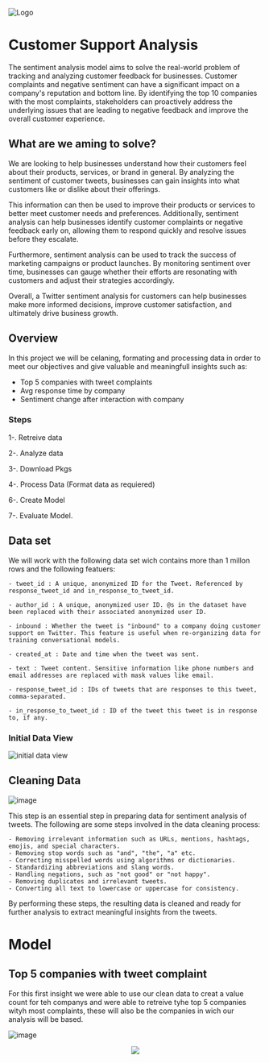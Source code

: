 ![Logo](https://camo.githubusercontent.com/7bf6f8c804cf1ec62e2cbbc7c85ea7dfd65b4848df48be4218e24012c6eb3430/68747470733a2f2f692e6d6f72696f682e636f6d2f323032302f30322f30342f6265656633366664373037642e6a7067)

# Customer Support Analysis

The sentiment analysis model aims to solve the real-world problem of tracking and analyzing customer feedback for businesses. Customer complaints and negative sentiment can have a significant impact on a company's reputation and bottom line. By identifying the top 10 companies with the most complaints, stakeholders can proactively address the underlying issues that are leading to negative feedback and improve the overall customer experience.

## What are we aming to solve?

We are looking to help businesses understand how their customers feel about their products, services, or brand in general. By analyzing the sentiment of customer tweets, businesses can gain insights into what customers like or dislike about their offerings.

This information can then be used to improve their products or services to better meet customer needs and preferences. Additionally, sentiment analysis can help businesses identify customer complaints or negative feedback early on, allowing them to respond quickly and resolve issues before they escalate.

Furthermore, sentiment analysis can be used to track the success of marketing campaigns or product launches. By monitoring sentiment over time, businesses can gauge whether their efforts are resonating with customers and adjust their strategies accordingly.

Overall, a Twitter sentiment analysis for customers can help businesses make more informed decisions, improve customer satisfaction, and ultimately drive business growth. 

## Overview 

In this project we will be celaning, formating and processing data in order to meet our objectives and give valuable and meaningfull insights such as:

- Top 5 companies with tweet complaints
- Avg response time by company
- Sentiment change after interaction with company

### Steps

1-. Retreive data

2-. Analyze data

3-. Download Pkgs 

4-. Process Data (Format data as requiered)

6-. Create Model 

7-. Evaluate Model.

## Data set 
 We will work with the following data set wich contains more than 1 millon rows and the following featuers:

    - tweet_id : A unique, anonymized ID for the Tweet. Referenced by response_tweet_id and in_response_to_tweet_id.

    - author_id : A unique, anonymized user ID. @s in the dataset have been replaced with their associated anonymized user ID.

    - inbound : Whether the tweet is "inbound" to a company doing customer support on Twitter. This feature is useful when re-organizing data for training conversational models.

    - created_at : Date and time when the tweet was sent.

    - text : Tweet content. Sensitive information like phone numbers and email addresses are replaced with mask values like email.

    - response_tweet_id : IDs of tweets that are responses to this tweet, comma-separated.

    - in_response_to_tweet_id : ID of the tweet this tweet is in response to, if any.

### Initial Data View
![initial data view](https://user-images.githubusercontent.com/115577909/230841679-6a03b445-e749-4163-ac53-4f61c221830f.PNG)


## Cleaning Data
![image](https://user-images.githubusercontent.com/115577909/230843134-23aea61b-aedb-45c1-81cf-3231e9532ae4.png)

This step is an essential step in preparing data for sentiment analysis of tweets. The following are some steps involved in the data cleaning process:

    - Removing irrelevant information such as URLs, mentions, hashtags, emojis, and special characters.
    - Removing stop words such as "and", "the", "a" etc.
    - Correcting misspelled words using algorithms or dictionaries.
    - Standardizing abbreviations and slang words.
    - Handling negations, such as "not good" or "not happy".
    - Removing duplicates and irrelevant tweets.
    - Converting all text to lowercase or uppercase for consistency.
    
By performing these steps, the resulting data is cleaned and ready for further analysis to extract meaningful insights from the tweets.

# Model

## Top 5 companies with tweet complaint

For this first insight we were able to use our clean data to creat a value count for teh companys and were able to retreive tyhe top 5 companies wityh most complaints, these will also be the companies in wich our analysis will be based.

![image](https://user-images.githubusercontent.com/115577909/230843753-d0719100-2eaa-48f5-b134-a77a9d39e1fb.png)

<p align="center">
  <img src="[http://some_place.com/image.png](https://user-images.githubusercontent.com/115577909/230843753-d0719100-2eaa-48f5-b134-a77a9d39e1fb.png)" />
</p>
